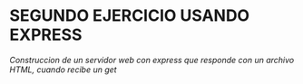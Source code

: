 # SEGUNDO EJERCICIO USANDO EXPRESS

*Construccion de un servidor web con express que responde con un archivo HTML, cuando recibe un get*